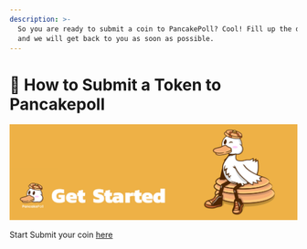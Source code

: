 ```yaml
---
description: >-
  So you are ready to submit a coin to PancakePoll? Cool! Fill up the details
  and we will get back to you as soon as possible.
---
```


# 🌾 How to Submit a Token to Pancakepoll

![](../.gitbook/assets/GETSTARTED.jpg)

Start Submit your coin [here](https://pancakepoll.com/submit-coin)
